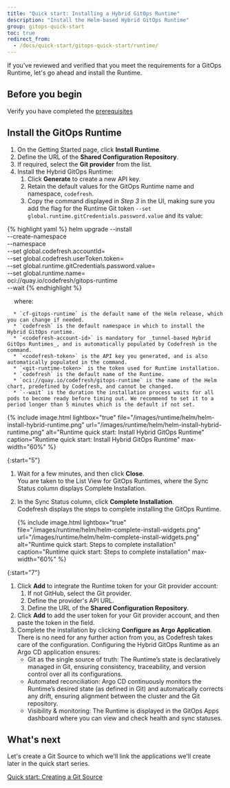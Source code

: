 ```yaml
---
title: "Quick start: Installing a Hybrid GitOps Runtime"
description: "Install the Helm-based Hybrid GitOps Runtime"
group: gitops-quick-start
toc: true
redirect_from:
  - /docs/quick-start/gitops-quick-start/runtime/
---
```




If you've reviewed and verified that you meet the requirements for a GitOps Runtime, let's go ahead and install the Runtime.

## Before you begin
Verify you have completed the [prerequisites]({{site.baseurl}}/docs/gitops-quick-start/verify-requirements/)

## Install the GitOps Runtime
1. On the Getting Started page, click **Install Runtime**.
1. Define the URL of the **Shared Configuration Repository**.
1. If required, select the **Git provider** from the list.
1. Install the Hybrid GitOps Runtime:
    1. Click **Generate** to create a new API key.
    1. Retain the default values for the GitOps Runtime name and namespace, `codefresh`.
    1. Copy the command displayed in _Step 3_ in the UI, making sure you add the flag for the Runtime Git token `--set global.runtime.gitCredentials.password.value` and its value:  

  {% highlight yaml %}
  helm upgrade --install <helm-release-name> \
  --create-namespace \
  --namespace <namespace> \
  --set global.codefresh.accountId=<codefresh-account-id> \
  --set global.codefresh.userToken.token=<codefresh-api-key> \
  --set global.runtime.gitCredentials.password.value=<git-runtime-token> \
  --set global.runtime.name=<runtime-name> \
  oci://quay.io/codefresh/gitops-runtime \
  --wait
  {% endhighlight %}
 
  &nbsp;&nbsp;&nbsp;&nbsp;where:  
   
      * `cf-gitops-runtime` is the default name of the Helm release, which you can change if needed.  
      * `codefresh` is the default namespace in which to install the Hybrid GitOps runtime.
      * `<codefresh-account-id>` is mandatory for _tunnel-based Hybrid GitOps Runtimes_, and is automatically populated by Codefresh in the command. 
      * `<codefresh-token>` is the API key you generated, and is also automatically populated in the command.
      * `<git-runtime-token>` is the token used for Runtime installation.
      * `codefresh` is the default name of the Runtime. 
      * `oci://quay.io/codefresh/gitops-runtime` is the name of the Helm chart, predefined by Codefresh, and cannot be changed.
      * `--wait` is the duration the installation process waits for all pods to become ready before timing out. We recommend to set it to a period longer than 5 minutes which is the default if not set.

{% include
image.html
lightbox="true"
file="/images/runtime/helm/helm-install-hybrid-runtime.png"
url="/images/runtime/helm/helm-install-hybrid-runtime.png"
alt="Runtime quick start: Install Hybrid GitOps Runtime"
caption="Runtime quick start: Install Hybrid GitOps Runtime"
max-width="60%"
%}

{:start="5"}
1. Wait for a few minutes, and then click **Close**.  
  You are taken to the List View for GitOps Runtimes, where the Sync Status column displays Complete Installation. 
1. In the Sync Status column, click **Complete Installation**.  
  Codefresh displays the steps to complete installing the GitOps Runtime. 
   
   {% include
image.html
lightbox="true"
file="/images/runtime/helm/helm-complete-install-widgets.png"
url="/images/runtime/helm/helm-complete-install-widgets.png"
alt="Runtime quick start: Steps to complete installation"
caption="Runtime quick start: Steps to complete installation"
max-width="60%"
%}

{:start="7"}
1. Click **Add** to integrate the Runtime token for your Git provider account:
    1. If not GitHub, select the Git provider.  
    1. Define the provider's API URL.
    1. Define the URL of the **Shared Configuration Repository**.
1. Click **Add** to add the user token for your Git provider account, and then paste the token in the field.
1. Complete the installation by clicking **Configure as Argo Application**.  
  There is no need for any further action from you, as Codefresh takes care of the configuration.
  Configuring the Hybrid GitOps Runtime as an Argo CD application ensures:
    * Git as the single source of truth: The Runtime’s state is declaratively managed in Git, ensuring consistency, traceability, and version control over all its configurations.
    * Automated reconciliation: Argo CD continuously monitors the Runtime’s desired state (as defined in Git) and automatically corrects any drift, ensuring alignment between the cluster and the Git repository.
    * Visibility & monitoring: The Runtime is displayed in the GitOps Apps dashboard where you can view and check health and sync statuses.


## What's next
Let's create a Git Source to which we'll link the applications we'll create later in the quick start series.  

[Quick start: Creating a Git Source]({{site.baseurl}}/docs/gitops-quick-start/create-git-source/)




